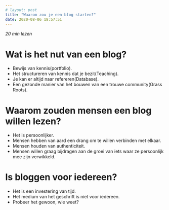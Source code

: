 ```yaml
---
# layout: post
title: "Waarom zou je een blog starten?"
date: 2020-08-06 18:57:51
---
```


<link rel="stylesheet" href="https://cdnjs.cloudflare.com/ajax/libs/font-awesome/4.7.0/css/font-awesome.min.css">
<i class="fa fa-clock-o" aria-hidden="true" style="fontsize:20px">20 min lezen</i>

# Wat is het nut van een blog?

- Bewijs van kennis(portfolio).
- Het structureren van kennis dat je bezit(Teaching).
- Je kan er altijd naar refereren(Database).
- Een gezonde manier van het bouwen van een trouwe community(Grass Roots).

# Waarom zouden mensen een blog willen lezen?

- Het is persoonlijker.
- Mensen hebben van aard een drang om te willen verbinden met elkaar.
- Mensen houden van authenticiteit.
- Mensen willen graag bijdragen aan de groei van iets waar ze persoonlijk mee zijn verwikkeld.

# Is bloggen voor iedereen?

- Het is een investering van tijd.
- Het medium van het geschrift is niet voor iedereen.
- Probeer het gewoon, wie weet?
